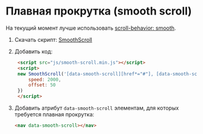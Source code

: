 # Плавная прокрутка (smooth scroll)

На текущий момент лучше использовать [scroll-behavior: smooth](https://doka.guide/css/scroll-behavior/).

1. Скачать скрипт: [SmoothScroll](https://raw.githubusercontent.com/cferdinandi/smooth-scroll/master/dist/smooth-scroll.min.js)
2. Добавить код:

   ```html
    <script src="js/smooth-scroll.min.js"></script>
    <script>
    new SmoothScroll('[data-smooth-scroll][href*="#"], [data-smooth-scroll] a[href*="#"]', {
        speed: 2000,
        offset: 50
    })
    </script>
    ```

3. Добавить атрибут `data-smooth-scroll` элементам, для которых требуется плавная прокрутка:

   ```html
   <nav data-smooth-scroll></nav>
   ```
